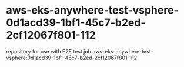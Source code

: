 # aws-eks-anywhere-test-vsphere-0d1acd39-1bf1-45c7-b2ed-2cf12067f801-112
repository for use with E2E test job aws-eks-anywhere-test-vsphere:0d1acd39-1bf1-45c7-b2ed-2cf12067f801-112
